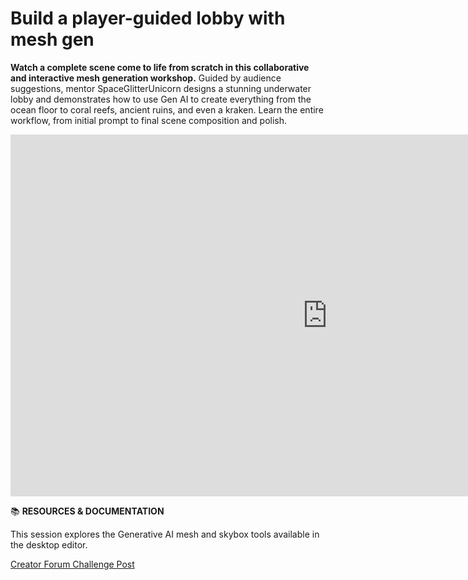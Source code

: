 # Build a player-guided lobby with mesh gen
**Watch a complete scene come to life from scratch in this collaborative and interactive mesh generation workshop.** Guided by audience suggestions, mentor SpaceGlitterUnicorn designs a stunning underwater lobby and demonstrates how to use Gen AI to create everything from the ocean floor to coral reefs, ancient ruins, and even a kraken. Learn the entire workflow, from initial prompt to final scene composition and polish.

<iframe width="1014" height="579" src="https://www.youtube.com/embed/rz58u1nEeIw" title="World Creation using Mesh Gen with SpaceGlitterUnicorn" frameborder="0" allow="accelerometer; autoplay; clipboard-write; encrypted-media; gyroscope; picture-in-picture; web-share" referrerpolicy="strict-origin-when-cross-origin" allowfullscreen></iframe>

📚 **RESOURCES & DOCUMENTATION**

This session explores the Generative AI mesh and skybox tools available in the desktop editor.

[Creator Forum Challenge Post](https://communityforums.atmeta.com/t5/Events-Competitions/Creator-Challenge-8-Mesh-Magic-GenAI-Scene-Design/td-p/1314538)